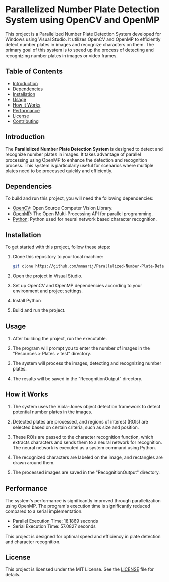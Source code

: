 # Parallelized Number Plate Detection System using OpenCV and OpenMP

This project is a Parallelized Number Plate Detection System developed for Windows using Visual Studio. It utilizes OpenCV and OpenMP to efficiently detect number plates in images and recognize characters on them. The primary goal of this system is to speed up the process of detecting and recognizing number plates in images or video frames.

## Table of Contents

- [Introduction](#introduction)
- [Dependencies](#dependencies)
- [Installation](#installation)
- [Usage](#usage)
- [How it Works](#how-it-works)
- [Performance](#performance)
- [License](#license)
- [Contributing](#contributing)

## Introduction

The **Parallelized Number Plate Detection System** is designed to detect and recognize number plates in images. It takes advantage of parallel processing using OpenMP to enhance the detection and recognition process. This system is particularly useful for scenarios where multiple plates need to be processed quickly and efficiently.

## Dependencies

To build and run this project, you will need the following dependencies:

- [OpenCV](https://opencv.org/): Open Source Computer Vision Library.
- [OpenMP](https://www.openmp.org/): The Open Multi-Processing API for parallel programming.
- [Python](https://www.python.org/downloads/): Python used for neural network based character recognition.

## Installation

To get started with this project, follow these steps:

1. Clone this repository to your local machine:

   ```bash
   git clone https://github.com/mmaarij/Parallelized-Number-Plate-Detection-System-using-OpenCV-OpenMP.git
   ```

2. Open the project in Visual Studio.

3. Set up OpenCV and OpenMP dependencies according to your environment and project settings.
4. Install Python

5. Build and run the project.

## Usage

1. After building the project, run the executable.

2. The program will prompt you to enter the number of images in the "Resources > Plates > test" directory.

3. The system will process the images, detecting and recognizing number plates.

4. The results will be saved in the "RecognitionOutput" directory.

## How it Works

1. The system uses the Viola-Jones object detection framework to detect potential number plates in the images.

2. Detected plates are processed, and regions of interest (ROIs) are selected based on certain criteria, such as size and position.

3. These ROIs are passed to the character recognition function, which extracts characters and sends them to a neural network for recognition. The neural network is executed as a system command using Python.

4. The recognized characters are labeled on the image, and rectangles are drawn around them.

5. The processed images are saved in the "RecognitionOutput" directory.

## Performance

The system's performance is significantly improved through parallelization using OpenMP. The program's execution time is significantly reduced compared to a serial implementation.

- Parallel Execution Time: 18.1869 seconds
- Serial Execution Time: 57.0827 seconds

This project is designed for optimal speed and efficiency in plate detection and character recognition.

## License

This project is licensed under the MIT License. See the [LICENSE](LICENSE) file for details.
